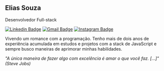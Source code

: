 ## Elias Souza
 
Desenvolvedor Full-stack

[![Linkedin Badge](https://img.shields.io/badge/-Elias%20Souza-00875f?style=flat-square&logo=Linkedin&logoColor=white&link=https://www.linkedin.com/in/eliansz/)](https://www.linkedin.com/in/eliasnsz/) 
[![Gmail Badge](https://img.shields.io/badge/-eliasnsouza1245@gmail.com-00875f?style=flat-square&logo=Gmail&logoColor=white&link=mailto:diego.schell.f@gmail.com)](mailto:eliasnsouza1245@gmail.com)
[![Instagram Badge](https://img.shields.io/badge/-eliasnsz-00875f?style=flat-square&logo=Instagram&logoColor=white&link=https://www.instagram.com/eliasnsz/)](https://www.instagram.com/eliasnsz/)

Vivendo um romance com a programação. Tenho mais de dois anos de experiência acumulada em estudos e projetos com a stack de JavaScript e sempre busco maneiras de aprimorar minhas habilidades.

*"A única maneira de fazer algo com excelência é amar o que você faz. [...]" (Steve Jobs)*
